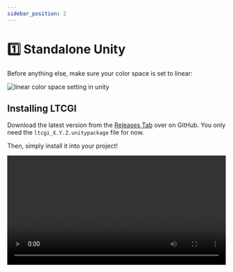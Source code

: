 ```yaml
---
sidebar_position: 2
---
```


# 1️⃣ Standalone Unity

Before anything else, make sure your color space is set to linear:

![linear color space setting in unity](https://github.com/PiMaker/ltcgi/raw/main/Screenshots/LinearColorSpace.jpg)

## Installing LTCGI

Download the latest version from the [Releases Tab](https://github.com/pimaker/ltcgi/releases) over on GitHub. You only need the `ltcgi_X.Y.Z.unitypackage` file for now.

Then, simply install it into your project!

<video controls loop width="100%">
  <source src="/vid/installing_unitypackage.webm"/>
</video>